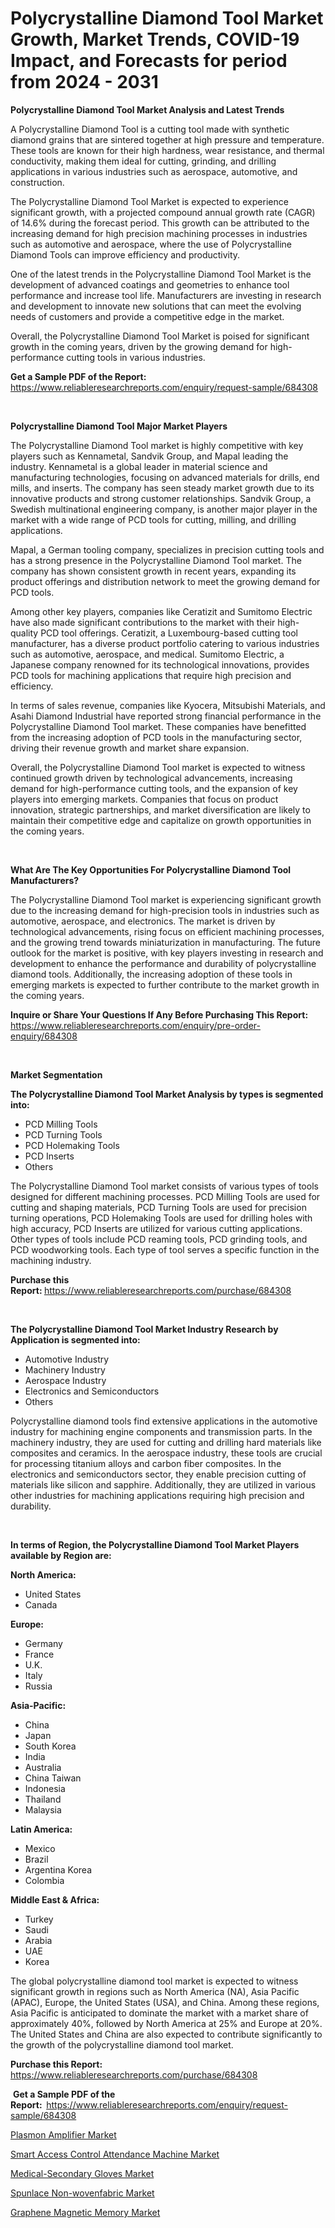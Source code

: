 <p><h1>Polycrystalline Diamond Tool Market Growth, Market Trends, COVID-19 Impact, and Forecasts for period from 2024 - 2031</h1></p><p><strong>Polycrystalline Diamond Tool Market Analysis and Latest Trends</strong></p>
<p><p>A Polycrystalline Diamond Tool is a cutting tool made with synthetic diamond grains that are sintered together at high pressure and temperature. These tools are known for their high hardness, wear resistance, and thermal conductivity, making them ideal for cutting, grinding, and drilling applications in various industries such as aerospace, automotive, and construction.</p><p>The Polycrystalline Diamond Tool Market is expected to experience significant growth, with a projected compound annual growth rate (CAGR) of 14.6% during the forecast period. This growth can be attributed to the increasing demand for high precision machining processes in industries such as automotive and aerospace, where the use of Polycrystalline Diamond Tools can improve efficiency and productivity.</p><p>One of the latest trends in the Polycrystalline Diamond Tool Market is the development of advanced coatings and geometries to enhance tool performance and increase tool life. Manufacturers are investing in research and development to innovate new solutions that can meet the evolving needs of customers and provide a competitive edge in the market.</p><p>Overall, the Polycrystalline Diamond Tool Market is poised for significant growth in the coming years, driven by the growing demand for high-performance cutting tools in various industries.</p></p>
<p><strong>Get a Sample PDF of the Report:&nbsp;</strong> <a href="https://www.reliableresearchreports.com/enquiry/request-sample/684308">https://www.reliableresearchreports.com/enquiry/request-sample/684308</a></p>
<p>&nbsp;</p>
<p><strong>Polycrystalline Diamond Tool Major Market Players</strong></p>
<p><p>The Polycrystalline Diamond Tool market is highly competitive with key players such as Kennametal, Sandvik Group, and Mapal leading the industry. Kennametal is a global leader in material science and manufacturing technologies, focusing on advanced materials for drills, end mills, and inserts. The company has seen steady market growth due to its innovative products and strong customer relationships. Sandvik Group, a Swedish multinational engineering company, is another major player in the market with a wide range of PCD tools for cutting, milling, and drilling applications.</p><p>Mapal, a German tooling company, specializes in precision cutting tools and has a strong presence in the Polycrystalline Diamond Tool market. The company has shown consistent growth in recent years, expanding its product offerings and distribution network to meet the growing demand for PCD tools.</p><p>Among other key players, companies like Ceratizit and Sumitomo Electric have also made significant contributions to the market with their high-quality PCD tool offerings. Ceratizit, a Luxembourg-based cutting tool manufacturer, has a diverse product portfolio catering to various industries such as automotive, aerospace, and medical. Sumitomo Electric, a Japanese company renowned for its technological innovations, provides PCD tools for machining applications that require high precision and efficiency.</p><p>In terms of sales revenue, companies like Kyocera, Mitsubishi Materials, and Asahi Diamond Industrial have reported strong financial performance in the Polycrystalline Diamond Tool market. These companies have benefitted from the increasing adoption of PCD tools in the manufacturing sector, driving their revenue growth and market share expansion.</p><p>Overall, the Polycrystalline Diamond Tool market is expected to witness continued growth driven by technological advancements, increasing demand for high-performance cutting tools, and the expansion of key players into emerging markets. Companies that focus on product innovation, strategic partnerships, and market diversification are likely to maintain their competitive edge and capitalize on growth opportunities in the coming years.</p></p>
<p>&nbsp;</p>
<p><strong>What Are The Key Opportunities For Polycrystalline Diamond Tool Manufacturers?</strong></p>
<p><p>The Polycrystalline Diamond Tool market is experiencing significant growth due to the increasing demand for high-precision tools in industries such as automotive, aerospace, and electronics. The market is driven by technological advancements, rising focus on efficient machining processes, and the growing trend towards miniaturization in manufacturing. The future outlook for the market is positive, with key players investing in research and development to enhance the performance and durability of polycrystalline diamond tools. Additionally, the increasing adoption of these tools in emerging markets is expected to further contribute to the market growth in the coming years.</p></p>
<p><strong>Inquire or Share Your Questions If Any Before Purchasing This Report:</strong> <a href="https://www.reliableresearchreports.com/enquiry/pre-order-enquiry/684308">https://www.reliableresearchreports.com/enquiry/pre-order-enquiry/684308</a></p>
<p>&nbsp;</p>
<p><strong>Market Segmentation</strong></p>
<p><strong>The Polycrystalline Diamond Tool Market Analysis by types is segmented into:</strong></p>
<p><ul><li>PCD Milling Tools</li><li>PCD Turning Tools</li><li>PCD Holemaking Tools</li><li>PCD Inserts</li><li>Others</li></ul></p>
<p><p>The Polycrystalline Diamond Tool market consists of various types of tools designed for different machining processes. PCD Milling Tools are used for cutting and shaping materials, PCD Turning Tools are used for precision turning operations, PCD Holemaking Tools are used for drilling holes with high accuracy, PCD Inserts are utilized for various cutting applications. Other types of tools include PCD reaming tools, PCD grinding tools, and PCD woodworking tools. Each type of tool serves a specific function in the machining industry.</p></p>
<p><strong>Purchase this Report:&nbsp;</strong><a href="https://www.reliableresearchreports.com/purchase/684308">https://www.reliableresearchreports.com/purchase/684308</a></p>
<p>&nbsp;</p>
<p><strong>The Polycrystalline Diamond Tool Market Industry Research by Application is segmented into:</strong></p>
<p><ul><li>Automotive Industry</li><li>Machinery Industry</li><li>Aerospace Industry</li><li>Electronics and Semiconductors</li><li>Others</li></ul></p>
<p><p>Polycrystalline diamond tools find extensive applications in the automotive industry for machining engine components and transmission parts. In the machinery industry, they are used for cutting and drilling hard materials like composites and ceramics. In the aerospace industry, these tools are crucial for processing titanium alloys and carbon fiber composites. In the electronics and semiconductors sector, they enable precision cutting of materials like silicon and sapphire. Additionally, they are utilized in various other industries for machining applications requiring high precision and durability.</p></p>
<p>&nbsp;</p>
<p><strong>In terms of Region, the Polycrystalline Diamond Tool Market Players available by Region are:</strong></p>
<p>
    <p> <strong> North America: </strong>
        <ul>
            <li>United States</li>
            <li>Canada</li>
        </ul>
        </p> 
    <p> <strong> Europe: </strong>
        <ul>
            <li>Germany</li>
            <li>France</li>
            <li>U.K.</li>
            <li>Italy</li>
            <li>Russia</li>
        </ul>
        </p> 
    <p> <strong> Asia-Pacific: </strong>
        <ul>
            <li>China</li>
            <li>Japan</li>
            <li>South Korea</li>
            <li>India</li>
            <li>Australia</li>
            <li>China Taiwan</li>
            <li>Indonesia</li>
            <li>Thailand</li>
            <li>Malaysia</li>
        </ul>
        </p> 
    <p> <strong> Latin America: </strong>
        <ul>
            <li>Mexico</li>
            <li>Brazil</li>
            <li>Argentina Korea</li>
            <li>Colombia</li>
        </ul>
        </p> 
    <p> <strong> Middle East & Africa: </strong>
        <ul>
            <li>Turkey</li>
            <li>Saudi</li>
            <li>Arabia</li>
            <li>UAE</li>
            <li>Korea</li>
        </ul>
    </p>
    </p>
<p><p>The global polycrystalline diamond tool market is expected to witness significant growth in regions such as North America (NA), Asia Pacific (APAC), Europe, the United States (USA), and China. Among these regions, Asia Pacific is anticipated to dominate the market with a market share of approximately 40%, followed by North America at 25% and Europe at 20%. The United States and China are also expected to contribute significantly to the growth of the polycrystalline diamond tool market.</p></p>
<p><strong>Purchase this Report: </strong><a href="https://www.reliableresearchreports.com/purchase/684308">https://www.reliableresearchreports.com/purchase/684308</a></p>
<p>&nbsp;<strong>Get a Sample PDF of the Report:&nbsp;&nbsp;</strong><a href="https://www.reliableresearchreports.com/enquiry/request-sample/684308">https://www.reliableresearchreports.com/enquiry/request-sample/684308</a></p>
<p><strong></strong></p>
<p><p><a href="https://view.publitas.com/reportprime-1/global-plasmon-amplifier-market-size-and-market-trends-insights-and-projections-from-2024-to-2031/">Plasmon Amplifier Market</a></p><p><a href="https://acidic-farm-354.notion.site/Smart-Access-Control-Attendance-Machine-Market-Size-Growth-Outlook-from-2024-to-2031-projecting-at-b34f6c67dde44de4a27ae2758b69de14">Smart Access Control Attendance Machine Market</a></p><p><a href="https://glittery-fuchsia-86a.notion.site/Medical-Secondary-Gloves-Market-with-the-goal-of-estimating-the-market-size-and-future-growth-potent-527fcf170d284f9c904133299cb46c0e">Medical-Secondary Gloves Market</a></p><p><a href="https://acidic-farm-354.notion.site/Spunlace-Non-wovenfabric-Market-Size-Focuses-on-Market-Dynamics-In-Depth-Analysis-and-Future-Projec-d67976b980f0440da12e49e3f11eb5b9">Spunlace Non-wovenfabric Market</a></p><p><a href="https://view.publitas.com/reportprime-1/graphene-magnetic-memory-market-size-2024-2031-global-industrial-analysis-key-geographical-regions-market-share-top-key-players-product-types-and-forecast-research-report/">Graphene Magnetic Memory Market</a></p></p>
